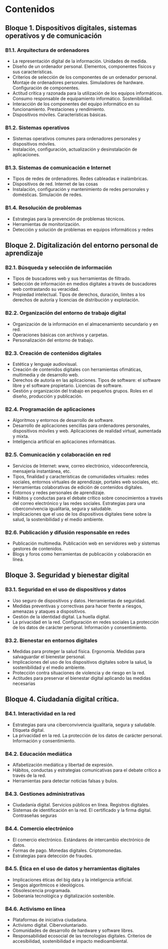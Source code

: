 # Contenidos

## Bloque 1. Dispositivos digitales, sistemas operativos y de comunicación

### B1.1. Arquitectura de ordenadores

* La representación digital de la información. Unidades de medida.
* Diseño de un ordenador personal. Elementos, componentes físicos y sus características.
* Criterios de selección de los componentes de un ordenador personal. Montaje de ordenadores personales. Simuladores de hardware. Configuración de componentes.
* Actitud crítica y razonada para la utilización de los equipos informáticos. Consumo responsable de equipamiento informático. Sostenibilidad.
* Interacción de los componentes del equipo informático en su funcionamiento. Prestaciones y rendimiento.
* Dispositivos móviles. Características básicas.

### B1.2. Sistemas operativos

* Sistemas operativos comunes para ordenadores personales y dispositivos móviles.
* Instalación, configuración, actualización y desinstalación de aplicaciones.

### B1.3. Sistemas de comunicación e Internet

* Tipos de redes de ordenadores. Redes cableadas e inalámbricas.
* Dispositivos de red. Internet de las cosas
* Instalación, configuración y mantenimiento de redes personales y domésticas. Simulación de redes.

### B1.4. Resolución de problemas

* Estrategias para la prevención de problemas técnicos.
* Herramientas de monitorización.
* Detección y solución de problemas en equipos informáticos y redes

## Bloque 2. Digitalización del entorno personal de aprendizaje

### B2.1. Búsqueda y selección de información

* Tipos de buscadores web y sus herramientas de filtrado.
* Selección de información en medios digitales a través de buscadores web
contrastando su veracidad.
* Propiedad intelectual. Tipos de derechos, duración, límites a los derechos de
autoría y licencias de distribución y explotación.


### B2.2. Organizacíón del entorno de trabajo digital

* Organización de la información en el almacenamiento secundario y en red.
* Operaciones básicas con archivos y carpetas.
* Personalización del entorno de trabajo.

### B2.3. Creación de contenidos digitales

* Estética y lenguaje audiovisual.
* Creación de contenidos digitales con herramientas ofimáticas, multimedia y de
desarrollo web.
* Derechos de autoría en las aplicaciones. Tipos de software: el software libre y el
software propietario. Licencias de software.
* Gestión y organización del trabajo en pequeños grupos. Roles en el diseño,
producción y publicación.

### B2.4. Programación de aplicaciones

* Algoritmos y entornos de desarrollo de software.
* Desarrollo de aplicaciones sencillas para ordenadores personales, dispositivos
móviles y web. Aplicaciones de realidad virtual, aumentada y mixta.
* Inteligencia artificial en aplicaciones informáticas.

### B2.5. Comunicación y colaboración en red

* Servicios de Internet: www, correo electrónico, videoconferencia, mensajería
instantánea, etc.
* Tipos, finalidad y características de comunidades virtuales: redes sociales, entornos virtuales de aprendizaje, portales web sociales, etc.
* Herramientas colaborativas de edición de contenidos digitales.
* Entornos y redes personales de aprendizaje.
* Hábitos y conductas para el debate crítico sobre conocimientos a través del correo
electrónico y las redes sociales. Estrategias para una ciberconvivencia igualitaria,
segura y saludable.
* Implicaciones que el uso de los dispositivos digitales tiene sobre la salud, la sostenibilidad y el medio ambiente.

### B2.6. Publicación y difusión responsable en redes

* Publicación multimedia. Publicación web en servidores web y sistemas gestores de
contenidos.
* Blogs y foros como herramientas de publicación y colaboración en línea.

## Bloque 3. Seguridad y bienestar digital

### B3.1. Seguridad en el uso de dispositivos y datos

* Uso seguro de dispositivos y datos. Herramientas de seguridad.
* Medidas preventivas y correctivas para hacer frente a riesgos, amenazas y ataques
a dispositivos.
* Gestión de la identidad digital. La huella digital.
* La privacidad en la red. Configuración en redes sociales La protección de los datos
de carácter personal. Información y consentimiento.

### B3.2. Bienestar en entornos digitales

* Medidas para proteger la salud física. Ergonomía. Medidas para salvaguardar el
bienestar personal.
* Implicaciones del uso de los dispositivos digitales sobre la salud, la sostenibilidad y
el medio ambiente.
* Protección contra situaciones de violencia y de riesgo en la red.
* Actitudes para preservar el bienestar digital aplicando las medidas necesarias

## Bloque 4. Ciudadanía digital crítica.

### B4.1. Interactividad en la red

* Estrategias para una ciberconvivencia igualitaria, segura y saludable. Etiqueta
digital.
* La privacidad en la red. La protección de los datos de carácter personal. Información y consentimiento.

### B4.2. Educación mediática

* Alfabetización mediática y libertad de expresión.
* Hábitos, conductas y estrategias comunicativas para el debate crítico a través de la red.
* Herramientas para detectar noticias falsas y bulos.

### B4.3. Gestiones administrativas

* Ciudadanía digital. Servicios públicos en línea. Registros digitales.
* Sistemas de identificación en la red. El certificado y la firma digital. Contraseñas
seguras

### B4.4. Comercio electrónico

* El comercio electrónico. Estándares de intercambio electrónico de datos.
* Formas de pago. Monedas digitales. Criptomonedas.
* Estrategias para detección de fraudes.

### B4.5. Ética en el uso de datos y herramientas digitales

* Implicaciones éticas del big data y la inteligencia artificial.
* Sesgos algorítmicos e ideológicos.
* Obsolescencia programada.
* Soberanía tecnológica y digitalización sostenible.

### B4.6. Activismo en línea

* Plataformas de iniciativa ciudadana.
* Activismo digital. Cibervoluntariado.
* Comunidades de desarrollo de hardware y software libres.
* Responsabilidad ecosocial de las tecnologías digitales. Criterios de accesibilidad, sostenibilidad e impacto medioambiental.
